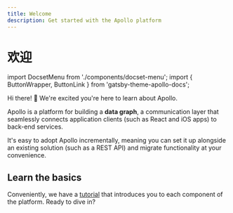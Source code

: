 ```yaml
---
title: Welcome
description: Get started with the Apollo platform
---
```


# 欢迎

import DocsetMenu from './components/docset-menu'; import { ButtonWrapper, ButtonLink } from 'gatsby-theme-apollo-docs';

Hi there! 👋 We're excited you're here to learn about Apollo.

Apollo is a platform for building a **data graph**, a communication layer that seamlessly connects application clients \(such as React and iOS apps\) to back-end services.

It's easy to adopt Apollo incrementally, meaning you can set it up alongside an existing solution \(such as a REST API\) and migrate functionality at your convenience.

## Learn the basics

Conveniently, we have a [tutorial](https://github.com/ouyuran/apollo-basics-cn/tree/956bb843c528a5552a48ee4f6fbb302e2b95c699/tutorial/introduction/README.md) that introduces you to each component of the platform. Ready to dive in?

